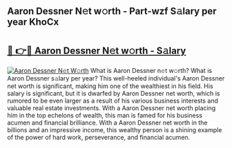 ## Aaron Dessner N𝚎t w𝚘rth - Part-wzf S𝚊lary per year KhoCx

# <h2><a href="http://gc0cc79.nevu.top/?p=Aaron+Dessner">🔗 👉🔴 Aaron Dessner N𝚎t w𝚘rth - S𝚊lary</a></h2>

[![Aaron Dessner N𝚎t W𝚘rth](https://i.imgur.com/Oavwk0R.jpeg)](http://gc0cc79.nevu.top/?p=Aaron+Dessner)
What is Aaron Dessner n𝚎t w𝚘rth? What is Aaron Dessner s𝚊lary per year?
This well-heeled individual's Aaron Dessner net worth is significant, making him one of the wealthiest in his field. His salary is significant, but it is dwarfed by Aaron Dessner net worth, which is rumored to be even larger as a result of his various business interests and valuable real estate investments. With a Aaron Dessner net worth placing him in the top echelons of wealth, this man is famed for his business acumen and financial brilliance. With a Aaron Dessner net worth in the billions and an impressive income, this wealthy person is a shining example of the power of hard work, perseverance, and financial acumen.
